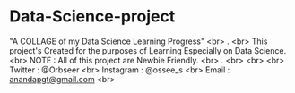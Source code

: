 # Data-Science-project
"A COLLAGE of my Data Science Learning Progress" <br\>
. <br\>
This project's Created for the purposes of Learning Especially on Data Science. <br\>
NOTE : All of this project are Newbie Friendly. <br\>
. <br\>
<br\>
<br\>
Twitter : @Orbseer <br\>
Instagram : @ossee_s <br\>
Email : anandapgt@gmail.com <br\>
